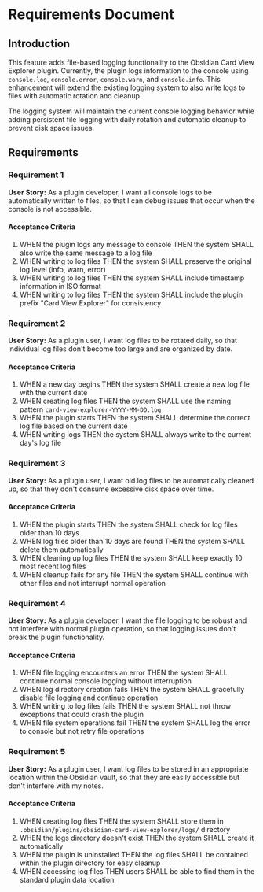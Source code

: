 # Requirements Document

## Introduction

This feature adds file-based logging functionality to the Obsidian Card View Explorer plugin. Currently, the plugin logs information to the console using `console.log`, `console.error`, `console.warn`, and `console.info`. This enhancement will extend the existing logging system to also write logs to files with automatic rotation and cleanup.

The logging system will maintain the current console logging behavior while adding persistent file logging with daily rotation and automatic cleanup to prevent disk space issues.

## Requirements

### Requirement 1

**User Story:** As a plugin developer, I want all console logs to be automatically written to files, so that I can debug issues that occur when the console is not accessible.

#### Acceptance Criteria

1. WHEN the plugin logs any message to console THEN the system SHALL also write the same message to a log file
2. WHEN writing to log files THEN the system SHALL preserve the original log level (info, warn, error)
3. WHEN writing to log files THEN the system SHALL include timestamp information in ISO format
4. WHEN writing to log files THEN the system SHALL include the plugin prefix "Card View Explorer" for consistency

### Requirement 2

**User Story:** As a plugin user, I want log files to be rotated daily, so that individual log files don't become too large and are organized by date.

#### Acceptance Criteria

1. WHEN a new day begins THEN the system SHALL create a new log file with the current date
2. WHEN creating log files THEN the system SHALL use the naming pattern `card-view-explorer-YYYY-MM-DD.log`
3. WHEN the plugin starts THEN the system SHALL determine the correct log file based on the current date
4. WHEN writing logs THEN the system SHALL always write to the current day's log file

### Requirement 3

**User Story:** As a plugin user, I want old log files to be automatically cleaned up, so that they don't consume excessive disk space over time.

#### Acceptance Criteria

1. WHEN the plugin starts THEN the system SHALL check for log files older than 10 days
2. WHEN log files older than 10 days are found THEN the system SHALL delete them automatically
3. WHEN cleaning up log files THEN the system SHALL keep exactly 10 most recent log files
4. WHEN cleanup fails for any file THEN the system SHALL continue with other files and not interrupt normal operation

### Requirement 4

**User Story:** As a plugin developer, I want the file logging to be robust and not interfere with normal plugin operation, so that logging issues don't break the plugin functionality.

#### Acceptance Criteria

1. WHEN file logging encounters an error THEN the system SHALL continue normal console logging without interruption
2. WHEN log directory creation fails THEN the system SHALL gracefully disable file logging and continue operation
3. WHEN writing to log files fails THEN the system SHALL not throw exceptions that could crash the plugin
4. WHEN file system operations fail THEN the system SHALL log the error to console but not retry file operations

### Requirement 5

**User Story:** As a plugin user, I want log files to be stored in an appropriate location within the Obsidian vault, so that they are easily accessible but don't interfere with my notes.

#### Acceptance Criteria

1. WHEN creating log files THEN the system SHALL store them in `.obsidian/plugins/obsidian-card-view-explorer/logs/` directory
2. WHEN the logs directory doesn't exist THEN the system SHALL create it automatically
3. WHEN the plugin is uninstalled THEN the log files SHALL be contained within the plugin directory for easy cleanup
4. WHEN accessing log files THEN users SHALL be able to find them in the standard plugin data location
